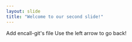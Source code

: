 ```yaml
---
layout: slide
title: "Welcome to our second slide!"
---
```

Add encall-git's file
Use the left arrow to go back!
